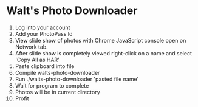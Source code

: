 # Walt's Photo Downloader

1. Log into your account
2. Add your PhotoPass Id
3. View slide show of photos with Chrome JavaScript console open on Network tab.
4. After slide show is completely viewed right-click on a name and select 'Copy All as HAR'
5. Paste clipboard into file
6. Compile walts-photo-downloader
7. Run ./walts-photo-downloader 'pasted file name'
8. Wait for program to complete
9. Photos will be in current directory
10. Profit
 
